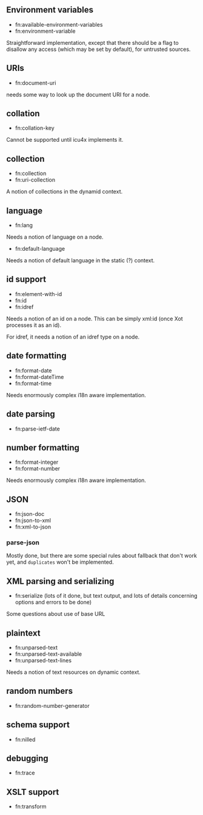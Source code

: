 ## Environment variables

- fn:available-environment-variables
- fn:environment-variable

Straightforward implementation, except that there should
be a flag to disallow any access (which may be set by default), for untrusted
sources.

## URIs

- fn:document-uri

needs some way to look up the document URI for a node.

## collation

- fn:collation-key

Cannot be supported until icu4x implements it.

## collection

- fn:collection
- fn:uri-collection

A notion of collections in the dynamid context.

## language

- fn:lang

Needs a notion of language on a node.

- fn:default-language

Needs a notion of default language in the static (?) context.

## id support

- fn:element-with-id
- fn:id
- fn:idref

Needs a notion of an id on a node. This can be simply xml:id (once Xot
processes it as an id).

For idref, it needs a notion of an idref type on a node.

## date formatting

- fn:format-date
- fn:format-dateTime
- fn:format-time

Needs enormously complex i18n aware implementation.

## date parsing

- fn:parse-ietf-date

## number formatting

- fn:format-integer
- fn:format-number

Needs enormously complex i18n aware implementation.

## JSON

- fn:json-doc
- fn:json-to-xml
- fn:xml-to-json

### parse-json

Mostly done, but there are some special rules about fallback that don't work
yet, and `duplicates` won't be implemented.

## XML parsing and serializing

- fn:serialize (lots of it done, but text output, and lots of details concerning options and errors to be done)

Some questions about use of base URL

## plaintext

- fn:unparsed-text
- fn:unparsed-text-available
- fn:unparsed-text-lines

Needs a notion of text resources on dynamic context.

## random numbers

- fn:random-number-generator

## schema support

- fn:nilled

## debugging

- fn:trace

## XSLT support

- fn:transform

